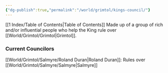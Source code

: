 ```yaml
---
{"dg-publish":true,"permalink":"/world/grimtol/kings-council/"}
---
```


[[1 Index/Table of Contents\|Table of Contents]]
Made up of a group of rich and/or influential people who help the King rule over [[World/Grimtol/Grimtol\|Grimtol]].

### Current Councilors
[[World/Grimtol/Salmyre/Roland Duran\|Roland Duran]]: Rules over [[World/Grimtol/Salmyre/Salmyre\|Salmyre]]

